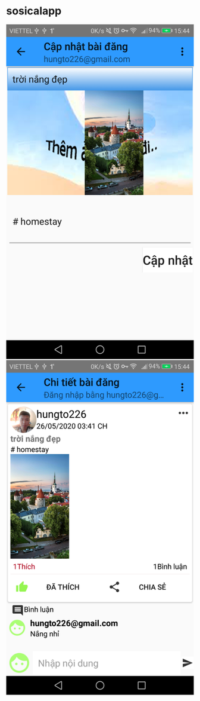 # sosicalapp
![alt_text](screenshots/capnhatbaidang.png)
![alt_text](screenshots/chitietbaidang.png)
